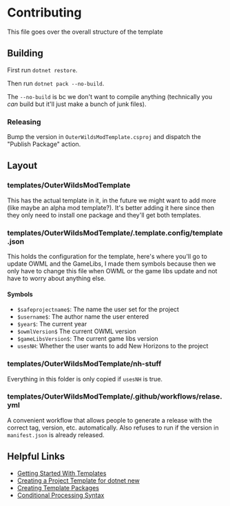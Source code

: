 # Contributing

This file goes over the overall structure of the template

## Building

First run `dotnet restore`.

Then run `dotnet pack --no-build`.

The `--no-build` is bc we don't want to compile anything (technically you *can* build but it'll just make a bunch of junk files).

### Releasing

Bump the version in `OuterWildsModTemplate.csproj` and dispatch the "Publish Package" action. 

## Layout

### templates/OuterWildsModTemplate

This has the actual template in it, in the future we might want to add more (like maybe an alpha mod template?).  It's better adding it here since then they only need to install one package and they'll get both templates.

### templates/OuterWildsModTemplate/.template.config/template.json

This holds the configuration for the template, here's where you'll go to update OWML and the GameLibs, I made them symbols because then we only have to change this file when OWML or the game libs update and not have to worry about anything else.

#### Symbols

- `$safeprojectname$`: The name the user set for the project
- `$username$`: The author name the user entered
- `$year$`: The current year
- `$owmlVersion$` The current OWML version
- `$gameLibsVersion$`: The current game libs version
- `usesNH`: Whether the user wants to add New Horizons to the project

### templates/OuterWildsModTemplate/nh-stuff

Everything in this folder is only copied if `usesNH` is true.

### templates/OuterWildsModTemplate/.github/workflows/relase.yml

A convenient workflow that allows people to generate a release with the correct tag, version, etc. automatically. Also refuses to run if the version in `manifest.json` is already released.

## Helpful Links

- [Getting Started With Templates](https://learn.microsoft.com/en-us/dotnet/core/tools/custom-templates)
- [Creating a Project Template for dotnet new](https://learn.microsoft.com/en-us/dotnet/core/tutorials/cli-templates-create-project-template?source=recommendations)
- [Creating Template Packages](https://learn.microsoft.com/en-us/dotnet/core/tutorials/cli-templates-create-template-package)
- [Conditional Processing Syntax](https://github.com/dotnet/templating/wiki/Conditional-processing-and-comment-syntax)

